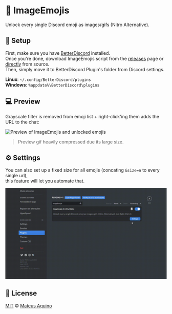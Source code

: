 # 🍡 ImageEmojis
Unlock every single Discord emoji as images/gifs (Nitro Alternative).

## 🚀 Setup
First, make sure you have [BetterDiscord](https://betterdiscord.net/home/) installed.  
Once you're done, download ImageEmojis script from the [releases](https://github.com/MateusAquino/ImageEmojis/releases) page or [directly](https://github.com/MateusAquino/ImageEmojis/blob/main/ImageEmojis.plugin.js) from source.  
Then, simply move it to BetterDiscord Plugin's folder from Discord settings.  
  
**Linux**: `~/.config/BetterDiscord/plugins`  
**Windows**: `%appdata%\BetterDiscord\plugins`  

## 💻 Preview
Grayscale filter is removed from emoji list + right-click'ing them adds the URL to the chat:  

![Preview of ImageEmojis and unlocked emojis](./ie-container.gif?v=1)  
> Preview gif heavily compressed due its large size.

## ⚙️ Settings
You can also set up a fixed size for all emojis (concating `&size=n` to every single url),  
this feature will let you automate that.  

![Preview of ImageEmojis' settings](./ie-settings.gif?v=1)  

## 📜 License

[MIT](./LICENSE) &copy; [Mateus Aquino](https://www.linkedin.com/in/mateusaquino/)
